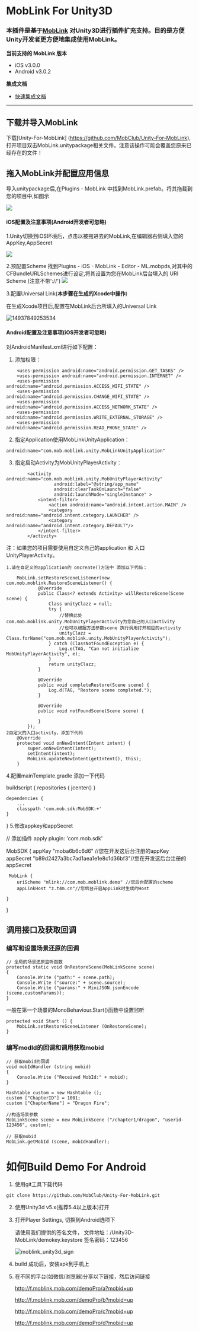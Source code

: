 # MobLink For Unity3D 

### 本插件是基于[MobLink](http://moblink.mob.com/) 对Unity3D进行插件扩充支持。目的是方便Unity开发者更方便地集成使用MobLink。

**当前支持的 MobLink 版本**

- iOS v3.0.0
- Android v3.0.2

**集成文档**

- [快速集成文档](http://wiki.mob.com/moblink-unity3d-doc/)

----

## 下载并导入MobLink

下载[Unity-For-MobLink] (https://github.com/MobClub/Unity-For-MobLink),打开项目双击MobLink.unitypackage相关文件。注意该操作可能会覆盖您原来已经存在的文件！ 



## 拖入MobLink并配置应用信息

导入unitypackage后,在Plugins - MobLink 中找到MobLink.prefab。将其拖载到您的项目中,如图示

![](https://lh3.googleusercontent.com/-RvxnRpiii5w/WUDd_EPdm4I/AAAAAAAABlc/QwRZ5BngtOwnjifRJhfFvN1MAAFaBL33wCHMYCw/I/14974233545014.jpg)

#### iOS配置及注意事项(Android开发者可忽略)
1.Unity切换到iOS环境后，点击以被拖进去的MobLink,在编辑器右侧填入您的AppKey,AppSecret

![](https://lh3.googleusercontent.com/-sN5_9Oe_iHg/WUDekgFs53I/AAAAAAAABlk/oEliwwhY0BwIQda9ney-K_8yPcfK3CbEACHMYCw/I/14974235048946.jpg)

2.预配置Scheme
找到Plugins - iOS - MobLink - Editor - ML.mobpds,对其中的CFBundleURLSchemes进行设定,将其设置为您在MobLink后台填入的 URI Scheme (注意不带'://')
![](https://lh3.googleusercontent.com/-ICTLNLOe3QE/WnvzPVRUAyI/AAAAAAAABno/z31bgFIllzYxjm7ltZzsvAxKPD_TDmzHQCHMYCw/I/scheme.png)


3.配置Universal Link(**本步骤在生成的Xcode中操作**)

在生成Xcode项目后,配置在MobLink后台所填入的Universal Link

![14937849253534](https://lh3.googleusercontent.com/-sj8hXdc0WUA/WQlemadRzLI/AAAAAAAABj8/Jh9JQ2YkEWIONNeqHXsAnhioSP16FCs_gCHM/I/14937849253534.png)


#### Android配置及注意事项(iOS开发者可忽略)
对AndroidManifest.xml进行如下配置：

1. 添加权限：
```
	<uses-permission android:name="android.permission.GET_TASKS" />
	<uses-permission android:name="android.permission.INTERNET" />
	<uses-permission android:name="android.permission.ACCESS_WIFI_STATE" />
	<uses-permission android:name="android.permission.CHANGE_WIFI_STATE" />
	<uses-permission android:name="android.permission.ACCESS_NETWORK_STATE" />
	<uses-permission android:name="android.permission.WRITE_EXTERNAL_STORAGE" />
	<uses-permission android:name="android.permission.READ_PHONE_STATE" />
```
2. 指定Application使用MobLinkUnityApplication：
```
android:name="com.mob.moblink.unity.MobLinkUnityApplication"
```

3. 指定启动Activity为MobUnityPlayerActivity：
```
        <activity android:name="com.mob.moblink.unity.MobUnityPlayerActivity"
                  android:label="@string/app_name"
				  android:clearTaskOnLaunch="false"
				  android:launchMode="singleInstance" >
            <intent-filter>
                <action android:name="android.intent.action.MAIN" />
                <category android:name="android.intent.category.LAUNCHER" />
				<category android:name="android.intent.category.DEFAULT"/>
            </intent-filter>
        </activity>
```
注：如果您的项目需要使用自定义自己的application 和 入口 UnityPlayerActivity。
```
1.请在自定义的application的 oncreate()方法中 添加以下代码：

	MobLink.setRestoreSceneListener(new com.mob.moblink.RestoreSceneListener() {
			@Override
			public Class<? extends Activity> willRestoreScene(Scene scene) {
				Class unityClazz = null;
				try {
					//替换此处com.mob.moblink.unity.MobUnityPlayerActivity为您自己的入口activity
					//也可以根据方法参数scene 执行调用打开相应的activity
					unityClazz = Class.forName("com.mob.moblink.unity.MobUnityPlayerActivity");
				} catch (ClassNotFoundException e) {
					Log.e(TAG, "Can not initialize MobUnityPlayerActivity", e);
				}
				return unityClazz;
			}
			
			@Override
			public void completeRestore(Scene scene) {
				Log.d(TAG, "Restore scene completed.");
			}

			@Override
			public void notFoundScene(Scene scene) {

			}
		});
2自定义的入口activity，添加下代码
	@Override
	protected void onNewIntent(Intent intent) {
		super.onNewIntent(intent);
		setIntent(intent);
		MobLink.updateNewIntent(getIntent(), this);
	}
```
4.配置mainTemplate.gradle 添加一下代码

buildscript {
    repositories {
        jcenter()
    }
 
    dependencies {
        ...
        classpath 'com.mob.sdk:MobSDK:+'
    }
}
5.修改appkey和appSecret

// 添加插件
apply plugin: 'com.mob.sdk'

MobSDK {
    appKey "moba6b6c6d6" //您在开发这后台注册的appKey
    appSecret "b89d2427a3bc7ad1aea1e1e8c1d36bf3"//您在开发这后台注册的appSecret

     MobLink {
        uriScheme "mlink://com.mob.moblink.demo" //您后台配置的scheme
        appLinkHost "z.t4m.cn"//您后台开启AppLink时生成的Host
 
    }
}



## 调用接口及获取回调

### 编写和设置场景还原的回调

```
// 全局的场景还原监听函数
protected static void OnRestoreScene(MobLinkScene scene)
{
	Console.Write ("path:" + scene.path);
	Console.Write ("source:" + scene.source);
	Console.Write ("params:" + MiniJSON.jsonEncode (scene.customParams));
}
```

一般在第一个场景的MonoBehaviour.Start()函数中设置监听

```
protected void Start () {
	MobLink.setRestoreSceneListener (OnRestoreScene);
}
```

### 编写modId的回调和调用获取mobid

```
// 获取mobid的回调
void mobIdHandler (string mobid)
{
	Console.Write ("Received MobId:" + mobid);
}
```

```
Hashtable custom = new Hashtable ();
custom ["ChapterID"] = 1001;
custom ["ChapterName"] = "Dragon Fire";

//构造场景参数
MobLinkScene scene = new MobLinkScene ("/chapter1/dragon", "userid-123456", custom);

// 获取mobid
MobLink.getMobId (scene, mobIdHandler);
```

# 如何Build Demo For Android 

1. 使用git工具下载代码

```
git clone https://github.com/MobClub/Unity-For-MobLink.git
```

2. 使用Unity3d v5.x(推荐5.4以上版本)打开

3. 打开Player Settings, 切换到Android选项下
 
    请使用我们提供的签名文件， 文件地址：/Unity3D-MobLink/demokey.keystore
    签名密码：123456
    
    ![moblink_unity3d_sign](http://wiki.mob.com/wp-content/uploads/2014/11/moblink_unity3d_sign.png)
    
4. build 成功后，安装apk到手机上

5. 在不同的平台(如微信/浏览器)分享以下链接，然后访问链接
    
    http://f.moblink.mob.com/demoPro/a?mobid=up
        
    http://f.moblink.mob.com/demoPro/b?mobid=up
    
    http://f.moblink.mob.com/demoPro/c?mobid=up
    
    http://f.moblink.mob.com/demoPro/d?mobid=up
    


